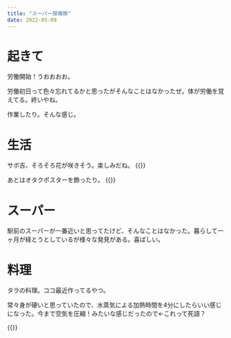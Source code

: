 ```yaml
---
title: "スーパー探検隊"
date: 2022-05-09
---
```


# 起きて
労働開始！うおおおお。

労働初日って色々忘れてるかと思ったがそんなことはなかったぜ。体が労働を覚えてる。終いやね。

作業したり。そんな感じ。

# 生活
サボ吉、そろそろ花が咲きそう。楽しみだね。
{{<tewet user="dango_bot" id="1523856225750102016">}}

あとはオタクポスターを飾ったり。
{{<tewet user="dango_bot" id="1523602005759246336">}}

# スーパー
駅前のスーパーが一番近いと思ってたけど、そんなことはなかった。暮らして一ヶ月が経とうとしているが様々な発見がある。喜ばしい。

# 料理
タラの料理。ココ最近作ってるやつ。

常々身が硬いと思っていたので、水蒸気による加熱時間を4分にしたらいい感じになった。今まで空気を圧縮！みたいな感じだったので←これって死語？

{{<tewet user="dango_bot" id="1523857223944130560">}}